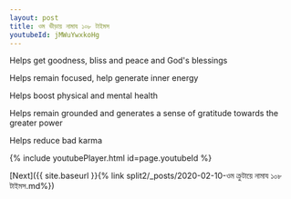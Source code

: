 ```yaml
---
layout: post
title: ওম ভীড়ায় নামায ১০৮ টাইমস
youtubeId: jMWuYwxkoHg
---
```

 
 
Helps get goodness, bliss and peace and God's blessings
 
Helps remain focused, help generate inner energy 
 
Helps boost physical and mental health 
 
Helps remain grounded and generates a sense of gratitude towards the greater power 
 
Helps reduce bad karma
 
 
 
 


{% include youtubePlayer.html id=page.youtubeId %}
 
[Next]({{ site.baseurl }}{% link  split2/_posts/2020-02-10-ওম ক্রুটায়ে নামায ১০৮ টাইমস.md%})
 
